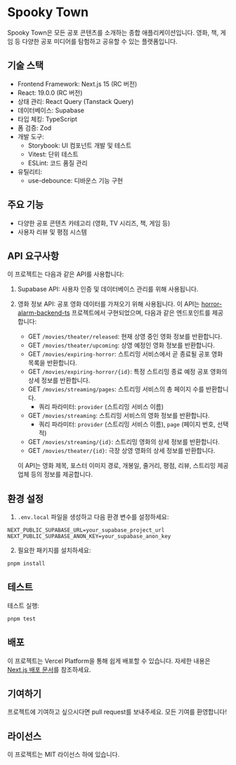 # Spooky Town

Spooky Town은 모든 공포 콘텐츠를 소개하는 종합 애플리케이션입니다. 영화, 책, 게임 등 다양한 공포 미디어를 탐험하고 공유할 수 있는 플랫폼입니다.

## 기술 스택

- Frontend Framework: Next.js 15 (RC 버전)
- React: 19.0.0 (RC 버전)
- 상태 관리: React Query (Tanstack Query)
- 데이터베이스: Supabase
- 타입 체킹: TypeScript
- 폼 검증: Zod
- 개발 도구:
  - Storybook: UI 컴포넌트 개발 및 테스트
  - Vitest: 단위 테스트
  - ESLint: 코드 품질 관리
- 유틸리티:
  - use-debounce: 디바운스 기능 구현

## 주요 기능

- 다양한 공포 콘텐츠 카테고리 (영화, TV 시리즈, 책, 게임 등)
- 사용자 리뷰 및 평점 시스템

## API 요구사항

이 프로젝트는 다음과 같은 API를 사용합니다:

1. Supabase API: 사용자 인증 및 데이터베이스 관리를 위해 사용됩니다.

2. 영화 정보 API: 공포 영화 데이터를 가져오기 위해 사용됩니다. 이 API는 [horror-alarm-backend-ts](https://github.com/Hoogokok/horror-alarm-backend-ts) 프로젝트에서 구현되었으며, 다음과 같은 엔드포인트를 제공합니다:

   - GET `/movies/theater/released`: 현재 상영 중인 영화 정보를 반환합니다.
   - GET `/movies/theater/upcoming`: 상영 예정인 영화 정보를 반환합니다.
   - GET `/movies/expiring-horror`: 스트리밍 서비스에서 곧 종료될 공포 영화 목록을 반환합니다.
   - GET `/movies/expiring-horror/{id}`: 특정 스트리밍 종료 예정 공포 영화의 상세 정보를 반환합니다.
   - GET `/movies/streaming/pages`: 스트리밍 서비스의 총 페이지 수를 반환합니다.
     - 쿼리 파라미터: `provider` (스트리밍 서비스 이름)
   - GET `/movies/streaming`: 스트리밍 서비스의 영화 정보를 반환합니다.
     - 쿼리 파라미터: `provider` (스트리밍 서비스 이름), `page` (페이지 번호, 선택적)
   - GET `/movies/streaming/{id}`: 스트리밍 영화의 상세 정보를 반환합니다.
   - GET `/movies/theater/{id}`: 극장 상영 영화의 상세 정보를 반환합니다.

   이 API는 영화 제목, 포스터 이미지 경로, 개봉일, 줄거리, 평점, 리뷰, 스트리밍 제공업체 등의 정보를 제공합니다.

## 환경 설정

1. `.env.local` 파일을 생성하고 다음 환경 변수를 설정하세요:

```
NEXT_PUBLIC_SUPABASE_URL=your_supabase_project_url
NEXT_PUBLIC_SUPABASE_ANON_KEY=your_supabase_anon_key
```

2. 필요한 패키지를 설치하세요:

```bash
pnpm install
```

## 테스트

테스트 실행:

```bash
pnpm test
```

## 배포

이 프로젝트는 Vercel Platform을 통해 쉽게 배포할 수 있습니다. 자세한 내용은 [Next.js 배포 문서](https://nextjs.org/docs/deployment)를 참조하세요.

## 기여하기

프로젝트에 기여하고 싶으시다면 pull request를 보내주세요. 모든 기여를 환영합니다!

## 라이선스

이 프로젝트는 MIT 라이선스 하에 있습니다.
